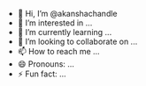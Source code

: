 - 👋 Hi, I’m @akanshachandle
- 👀 I’m interested in ...
- 🌱 I’m currently learning ...
- 💞️ I’m looking to collaborate on ...
- 📫 How to reach me ...
- 😄 Pronouns: ...
- ⚡ Fun fact: ...

<!---
akanshachandle/akanshachandle is a ✨ special ✨ repository because its `README.md` (this file) appears on your GitHub profile.
You can click the Preview link to take a look at your changes.
--->
